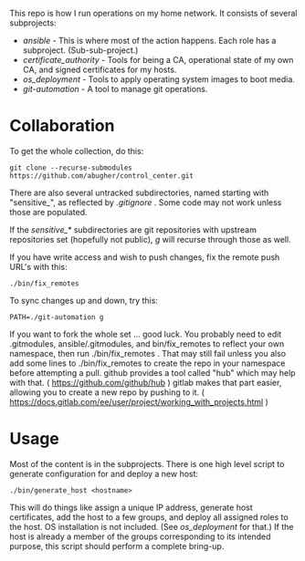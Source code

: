 This repo is how I run operations on my home network.  It consists of several
subprojects:

* *ansible* - This is where most of the action happens.  Each role has a subproject.  (Sub-sub-project.)
* *certificate\_authority* - Tools for being a CA, operational state of my own CA, and signed certificates for my hosts.
* *os\_deployment* - Tools to apply operating system images to boot media.
* *git-automation* - A tool to manage git operations.

# Collaboration

To get the whole collection, do this:

    git clone --recurse-submodules https://github.com/abugher/control_center.git

There are also several untracked subdirectories, named starting with
"sensitive\_", as reflected by *.gitignore* .  Some code may not work unless
those are populated.

If the *sensitive\_\** subdirectories are git repositories with upstream
repositories set (hopefully not public), *g* will recurse through those as
well.

If you have write access and wish to push changes, fix the remote push URL's
with this:

    ./bin/fix_remotes

To sync changes up and down, try this:

    PATH=./git-automation g

If you want to fork the whole set ... good luck.  You probably need to edit
.gitmodules, ansible/.gitmodules, and bin/fix\_remotes to reflect your own
namespace, then run ./bin/fix\_remotes .  That may still fail unless you also add
some lines to ./bin/fix\_remotes to create the repo in your namespace before
attempting a pull.  github provides a tool called "hub" which may help with
that.  ( https://github.com/github/hub )  gitlab makes that part easier,
allowing you to create a new repo by pushing to it.  (
https://docs.gitlab.com/ee/user/project/working_with_projects.html )

# Usage

Most of the content is in the subprojects.  There is one high level script to
generate configuration for and deploy a new host:

    ./bin/generate_host <hostname>

This will do things like assign a unique IP address, generate host
certificates, add the host to a few groups, and deploy all assigned roles to
the host.  OS installation is not included.  (See *os\_deployment* for that.)
If the host is already a member of the groups corresponding to its intended
purpose, this script should perform a complete bring-up.
